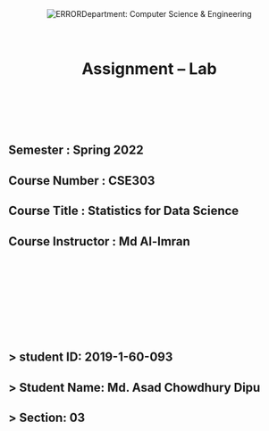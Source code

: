 <div style="font-style: bold; text-align: center;">
<img src="https://www.ewubd.edu/themes/east-west-university/assets/default/images/logo.png" alt="ERROR" title="EWULOGO" width=":5.72917in"/>Department: Computer Science & Engineering
<br><br><br>
</div>

<div style="font-style:underline; text-align: center;" markdown="1">

# Assignment – Lab 
<br><br>
<br><br>

</div>


<div style="font-style: bold; text-align: left;" markdown="1">

## Semester : Spring 2022

## Course Number : CSE303

## Course Title : Statistics for Data Science

## Course Instructor : Md Al-Imran

<br><br>
<br><br>
<br><br>
<br><br>

## > student ID: 2019-1-60-093
## > Student Name: Md. Asad Chowdhury Dipu
## > Section: 03
<br>
</div>


```python

```
